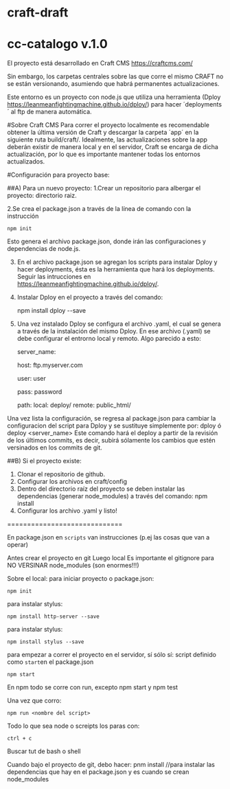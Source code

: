 # craft-draft

# cc-catalogo v.1.0

El proyecto está desarrollado en Craft CMS https://craftcms.com/

Sin embargo, los carpetas centrales sobre las que corre el mismo CRAFT no se están versionando, asumiendo que habrá permanentes actualizaciones.

Este entorno es un proyecto con node.js que utiliza una herramienta (Dploy https://leanmeanfightingmachine.github.io/dploy/) para hacer ´deployments´ al ftp de manera automática.


#Sobre Craft CMS
Para correr el proyecto localmente es recomendable obtener la última versión de Craft y descargar la carpeta ´app´ en la siguiente ruta build/craft/. Idealmente, las actualizaciones sobre la app deberán existir de manera local y en el servidor, Craft se encarga de dicha actualización, por lo que es importante mantener todas los entornos actualizados.


#Configuración para proyecto base:

##A) Para un nuevo proyecto:
1.Crear un repositorio para albergar el proyecto: directorio raiz.

2.Se crea el package.json a través de la línea de comando con la instrucción


    npm init


Esto genera el archivo package.json, donde irán las configuraciones y dependencias de node.js.

3. En el archivo package.json se agregan los scripts para instalar Dploy y hacer deployments, ésta es la herramienta que hará los deployments. Seguir las intrucciones en https://leanmeanfightingmachine.github.io/dploy/.

4. Instalar Dploy en el proyecto a través del comando:


    npm install dploy --save


5. Una vez instalado Dploy se configura el archivo .yaml, el cual se genera a través de la instalación del mismo Dploy. En ese archivo (.yaml) se debe configurar el entrorno local y remoto. Algo parecido a esto:
    

    server_name:


    host: ftp.myserver.com


    user: user


    pass: password


    path:
        local: deploy/
        remote: public_html/


Una vez lista la configuración, se regresa al package.json para cambiar la configuracion del script para Dploy y se sustituye simplemente por:
    dploy
ó
    deploy <server_name>
Este comando hará el deploy a partir de la revisión de los últimos commits, es decir, subirá sólamente los cambios que estén versinados en los commits de git.

##B) Si el proyecto existe:
1. Clonar el repositorio de github.
2. Configurar los archivos en craft/config
3. Dentro del directorio raíz del proyecto se deben instalar las dependencias (generar node_modules) a través del comando:
    npm install
4. Configurar los archivo .yaml y listo!

=============================

En package.json en `scripts` van instrucciones (p.ej las cosas que van a operar)

Antes crear el proyecto en git
Luego local
Es importante el gitignore para NO VERSINAR node_modules (son enormes!!!)

Sobre el local:
para iniciar proyecto o package.json:

    npm init


para instalar stylus:

    npm install http-server --save


para instalar stylus:

    npm install stylus --save

para empezar a correr el proyecto en el servidor, sí sólo sí: script definido como `start`en el package.json

    npm start

En npm todo se corre con run, excepto npm start y npm test


Una vez que corro:

    npm run <nombre del script>

Todo lo que sea node o screipts los paras con:

    ctrl + c


Buscar tut de bash o shell   

Cuando bajo el proyecto de git, debo hacer:
pnm install 
//para instalar las dependencias que hay en el package.json y es cuando se crean node_modules